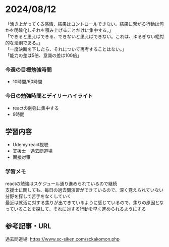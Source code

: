 # 2024/08/12
「湧き上がってくる感情、結果はコントロールできない。結果に繋がる行動は何かを明確化しそれを積み上げることだけに集中する。」  
「できると思えばできる、できないと思えばできない。これは、ゆるぎない絶対的な法則である。」  
「一度決断を下したら、それについて再考することはない。」  
「能力の差は5倍、意識の差は100倍」  
### 今週の目標勉強時間
- 10時間/60時間

### 今日の勉強時間とデイリーハイライト
- reactの勉強に集中する
- 9時間

## 学習内容
- Udemy react視聴
- 支援士　過去問道場
- 面接対策

### 学習メモ
reactの勉強はスケジュール通り進められているので継続  
支援士に関しても、毎日の過去問演習ができているので、深く覚えられていない分野を探して苦手をなくしていく  
最近は就活に対する焦りが出てきているように感じているので、焦りの原因となっていることを探して、それに対する行動を早く進められるようにする  
## 参考記事・URL
過去問道場: <https://www.sc-siken.com/sckakomon.php>  
